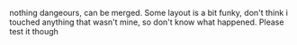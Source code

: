 nothing dangeours, can be merged. Some layout is a bit funky, don't think i touched anything that wasn't mine, so don't know what happened. Please test it though
